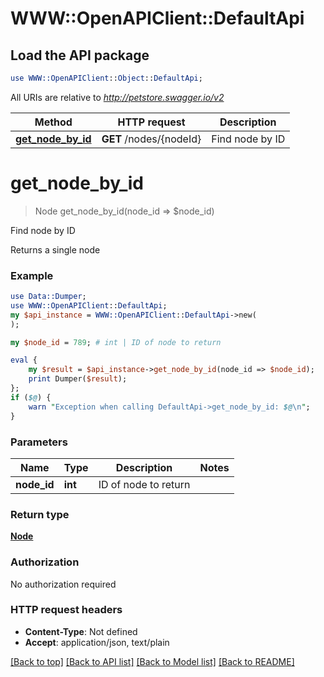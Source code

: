 # WWW::OpenAPIClient::DefaultApi

## Load the API package
```perl
use WWW::OpenAPIClient::Object::DefaultApi;
```

All URIs are relative to *http://petstore.swagger.io/v2*

Method | HTTP request | Description
------------- | ------------- | -------------
[**get_node_by_id**](DefaultApi.md#get_node_by_id) | **GET** /nodes/{nodeId} | Find node by ID


# **get_node_by_id**
> Node get_node_by_id(node_id => $node_id)

Find node by ID

Returns a single node

### Example 
```perl
use Data::Dumper;
use WWW::OpenAPIClient::DefaultApi;
my $api_instance = WWW::OpenAPIClient::DefaultApi->new(
);

my $node_id = 789; # int | ID of node to return

eval { 
    my $result = $api_instance->get_node_by_id(node_id => $node_id);
    print Dumper($result);
};
if ($@) {
    warn "Exception when calling DefaultApi->get_node_by_id: $@\n";
}
```

### Parameters

Name | Type | Description  | Notes
------------- | ------------- | ------------- | -------------
 **node_id** | **int**| ID of node to return | 

### Return type

[**Node**](Node.md)

### Authorization

No authorization required

### HTTP request headers

 - **Content-Type**: Not defined
 - **Accept**: application/json, text/plain

[[Back to top]](#) [[Back to API list]](../README.md#documentation-for-api-endpoints) [[Back to Model list]](../README.md#documentation-for-models) [[Back to README]](../README.md)

